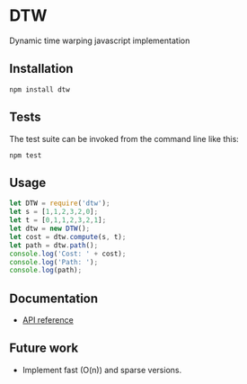# DTW

Dynamic time warping javascript implementation

## Installation

```
npm install dtw
```

## Tests

The test suite can be invoked from the command line like this:  
```
npm test
```

## Usage

```js
let DTW = require('dtw');
let s = [1,1,2,3,2,0];
let t = [0,1,1,2,3,2,1];
let dtw = new DTW();
let cost = dtw.compute(s, t);
let path = dtw.path();
console.log('Cost: ' + cost);
console.log('Path: ');
console.log(path);
```

## Documentation
* [API reference](./doc/api/dtw.md)

## Future work
* Implement fast (O(n)) and sparse versions.
